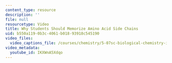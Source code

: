 ```yaml
---
content_type: resource
description: ''
file: null
resourcetype: Video
title: Why Students Should Memorize Amino Acid Side Chains
uid: b550a119-0b3c-4061-b018-93918c545190
video_files:
  video_captions_file: /courses/chemistry/5-07sc-biological-chemistry-i-fall-2013/instructor-insights/why-students-should-memorize-amino-acid-side-chains/IKXWnA5Xdqo.vtt
video_metadata:
  youtube_id: IKXWnA5Xdqo
---
```

